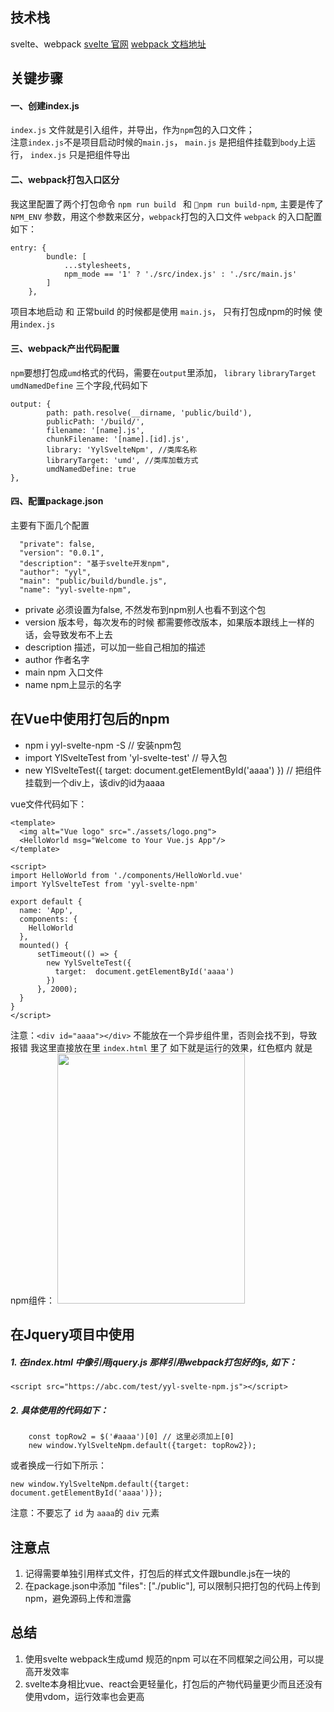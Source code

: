 ## 技术栈 
svelte、webpack
[svelte 官网](https://svelte.dev/examples/hello-world)
[webpack 文档地址](https://webpack.docschina.org/concepts/)
## 关键步骤
#### 一、创建index.js 
`index.js` 文件就是引入组件，并导出，作为`npm`包的入口文件；   
注意`index.js`不是项目启动时候的`main.js`， `main.js` 是把组件挂载到`body`上运行， `index.js` 只是把组件导出
#### 二、webpack打包入口区分
我这里配置了两个打包命令 `npm run build ` 和  `npm run build-npm`, 主要是传了`NPM_ENV` 参数，用这个参数来区分，`webpack`打包的入口文件
`webpack` 的入口配置如下：
```
entry: {
		bundle: [
			...stylesheets,
			npm_mode == '1' ? './src/index.js' : './src/main.js'
		]
	},
```
项目本地启动 和 正常build 的时候都是使用 `main.js`， 只有打包成npm的时候 使用`index.js`
#### 三、webpack产出代码配置
`npm`要想打包成`umd`格式的代码，需要在`output`里添加， `library`  `libraryTarget` `umdNamedDefine` 三个字段,代码如下
```
output: {
		path: path.resolve(__dirname, 'public/build'),
		publicPath: '/build/',
		filename: '[name].js',
		chunkFilename: '[name].[id].js',
		library: 'YylSvelteNpm', //类库名称
        libraryTarget: 'umd', //类库加载方式
        umdNamedDefine: true
},
```
#### 四、配置package.json
主要有下面几个配置
```
  "private": false, 
  "version": "0.0.1",
  "description": "基于svelte开发npm",
  "author": "yyl",
  "main": "public/build/bundle.js",
  "name": "yyl-svelte-npm",
```
- private 必须设置为false, 不然发布到npm别人也看不到这个包
- version 版本号，每次发布的时候 都需要修改版本，如果版本跟线上一样的话，会导致发布不上去
- description 描述，可以加一些自己相加的描述
- author 作者名字
- main npm 入口文件
- name npm上显示的名字

## 在Vue中使用打包后的npm
- npm i yyl-svelte-npm -S   // 安装npm包
- import YlSvelteTest from 'yl-svelte-test' // 导入包
-  new YlSvelteTest({
          target:  document.getElementById('aaaa')
        }) // 把组件挂载到一个div上，该div的id为aaaa

vue文件代码如下：
```
<template>
  <img alt="Vue logo" src="./assets/logo.png">
  <HelloWorld msg="Welcome to Your Vue.js App"/>
</template>

<script>
import HelloWorld from './components/HelloWorld.vue'
import YylSvelteTest from 'yyl-svelte-npm'

export default {
  name: 'App',
  components: {
    HelloWorld
  },
  mounted() {
      setTimeout(() => {
        new YylSvelteTest({
          target:  document.getElementById('aaaa')
        })
      }, 2000);
  }
}
</script>
```
注意：`<div id="aaaa"></div>` 不能放在一个异步组件里，否则会找不到，导致报错 我这里直接放在里 `index.html` 里了
如下就是运行的效果，红色框内 就是npm组件：
<img src="https://img2024.cnblogs.com/blog/872412/202403/872412-20240328151559948-1495444542.png" alt="" width="300" height="400">
## 在Jquery项目中使用
##### 1. 在index.html 中像引用jquery.js 那样引用webpack打包好的js, 如下：
`<script src="https://abc.com/test/yyl-svelte-npm.js"></script>`
##### 2. 具体使用的代码如下：
```
    const topRow2 = $('#aaaa')[0] // 这里必须加上[0]
    new window.YylSvelteNpm.default({target: topRow2});
```
或者换成一行如下所示：
```
new window.YylSvelteNpm.default({target: document.getElementById('aaaa')});
```
注意：不要忘了 `id` 为 `aaaa`的 `div` 元素

## 注意点
1. 记得需要单独引用样式文件，打包后的样式文件跟bundle.js在一块的
2. 在package.json中添加 "files": ["./public"], 可以限制只把打包的代码上传到npm，避免源码上传和泄露

## 总结
1. 使用svelte webpack生成umd 规范的npm 可以在不同框架之间公用，可以提高开发效率
2. svelte本身相比vue、react会更轻量化，打包后的产物代码量更少而且还没有使用vdom，运行效率也会更高
